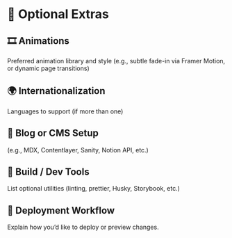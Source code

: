 # 🧩 Optional Extras

## 🎞️ Animations

Preferred animation library and style (e.g., subtle fade-in via Framer Motion, or dynamic page transitions)

## 🌍 Internationalization

Languages to support (if more than one)

## 📝 Blog or CMS Setup

(e.g., MDX, Contentlayer, Sanity, Notion API, etc.)

## 🧰 Build / Dev Tools

List optional utilities (linting, prettier, Husky, Storybook, etc.)

## 🚀 Deployment Workflow

Explain how you’d like to deploy or preview changes.
